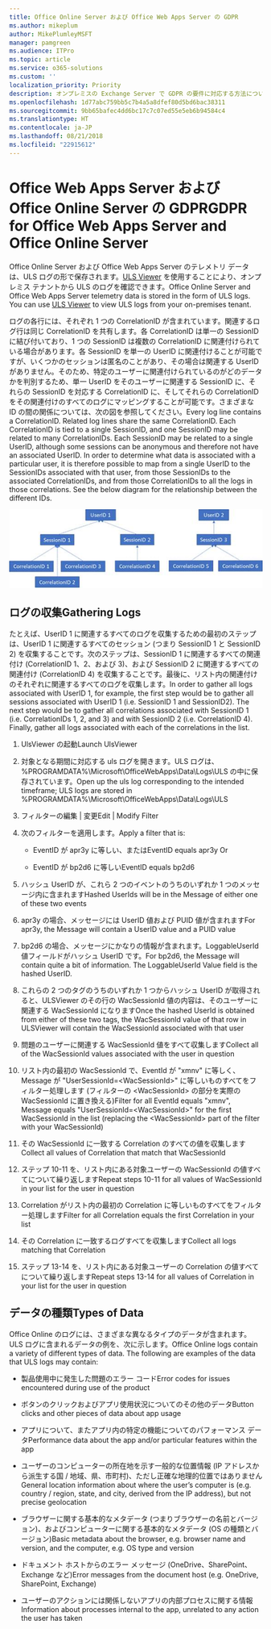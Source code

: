 ```yaml
---
title: Office Online Server および Office Web Apps Server の GDPR
ms.author: mikeplum
author: MikePlumleyMSFT
manager: pamgreen
ms.audience: ITPro
ms.topic: article
ms.service: o365-solutions
ms.custom: ''
localization_priority: Priority
description: オンプレミスの Exchange Server で GDPR の要件に対応する方法について説明します。
ms.openlocfilehash: 1d77abc759bb5c7b4a5a8dfef80d5bd6bac38311
ms.sourcegitcommit: 9bb65bafec4dd6bc17c7c07ed55e5eb6b94584c4
ms.translationtype: HT
ms.contentlocale: ja-JP
ms.lasthandoff: 08/21/2018
ms.locfileid: "22915612"
---
```

# <a name="gdpr-for-office-web-apps-server-and-office-online-server"></a><span data-ttu-id="7b7ee-103">Office Web Apps Server および Office Online Server の GDPR</span><span class="sxs-lookup"><span data-stu-id="7b7ee-103">GDPR for Office Web Apps Server and Office Online Server</span></span>

<span data-ttu-id="7b7ee-p101">Office Online Server および Office Web Apps Server のテレメトリ データは、ULS ログの形で保存されます。[ULS Viewer](https://www.microsoft.com/en-us/download/details.aspx?id=44020) を使用することにより、オンプレミス テナントから ULS のログを確認できます。</span><span class="sxs-lookup"><span data-stu-id="7b7ee-p101">Office Online Server and Office Web Apps Server telemetry data is stored in the form of ULS logs. You can use [ULS Viewer](https://www.microsoft.com/en-us/download/details.aspx?id=44020) to view ULS logs from your on-premises tenant.</span></span>

<span data-ttu-id="7b7ee-p102">ログの各行には、それぞれ 1 つの CorrelationID が含まれています。関連するログ行は同じ CorrelationID を共有します。各 CorrelationID は単一の SessionID に結び付いており、1 つの SessionID は複数の CorrelationID に関連付けられている場合があります。各 SessionID を単一の UserID に関連付けることが可能ですが、いくつかのセッションは匿名のことがあり、その場合は関連する UserID がありません。そのため、特定のユーザーに関連付けられているのがどのデータかを判別するため、単一 UserID をそのユーザーに関連する SessionID に、それらの SessionID を対応する CorrelationID に、そしてそれらの CorrelationID をその関連付けのすべてのログにマッピングすることが可能です。さまざまな ID の間の関係については、次の図を参照してください。</span><span class="sxs-lookup"><span data-stu-id="7b7ee-p102">Every log line contains a CorrelationID. Related log lines share the same CorrelationID. Each CorrelationID is tied to a single SessionID, and one SessionID may be related to many CorrelationIDs. Each SessionID may be related to a single UserID, although some sessions can be anonymous and therefore not have an associated UserID. In order to determine what data is associated with a particular user, it is therefore possible to map from a single UserID to the SessionIDs associated with that user, from those SessionIDs to the associated CorrelationIDs, and from those CorrelationIDs to all the logs in those correlations. See the below diagram for the relationship between the different IDs.</span></span>

![](media/gdpr-for-office-online-server-image1.jpg)

## <a name="gathering-logs"></a><span data-ttu-id="7b7ee-112">ログの収集</span><span class="sxs-lookup"><span data-stu-id="7b7ee-112">Gathering Logs</span></span>

<span data-ttu-id="7b7ee-p103">たとえば、UserID 1 に関連するすべてのログを収集するための最初のステップは、UserID 1 に関連するすべてのセッション (つまり SessionID 1 と SessionID 2) を収集することです。次のステップは、SessionID 1 に関連するすべての関連付け (CorrelationID 1、2、および 3)、および SessionID 2 に関連するすべての関連付け (CorrelationID 4) を収集することです。最後に、リスト内の関連付けのそれぞれに関連するすべてのログを収集します。</span><span class="sxs-lookup"><span data-stu-id="7b7ee-p103">In order to gather all logs associated with UserID 1, for example, the first step would be to gather all sessions associated with UserID 1 (i.e. SessionID 1 and SessionID2). The next step would be to gather all correlations associated with SessionID 1 (i.e. CorrelationIDs 1, 2, and 3) and with SessionID 2 (i.e. CorrelationID 4). Finally, gather all logs associated with each of the correlations in the list.</span></span>

1.  <span data-ttu-id="7b7ee-116">UlsViewer の起動</span><span class="sxs-lookup"><span data-stu-id="7b7ee-116">Launch UlsViewer</span></span>

2.  <span data-ttu-id="7b7ee-117">対象となる期間に対応する uls ログを開きます。ULS ログは、%PROGRAMDATA%\\Microsoft\\OfficeWebApps\\Data\\Logs\\ULS の中に保存されています。</span><span class="sxs-lookup"><span data-stu-id="7b7ee-117">Open up the uls log corresponding to the intended timeframe; ULS logs are stored in %PROGRAMDATA%\\Microsoft\\OfficeWebApps\\Data\\Logs\\ULS</span></span>

3.  <span data-ttu-id="7b7ee-118">フィルターの編集 | 変更</span><span class="sxs-lookup"><span data-stu-id="7b7ee-118">Edit | Modify Filter</span></span>

4.  <span data-ttu-id="7b7ee-119">次のフィルターを適用します。</span><span class="sxs-lookup"><span data-stu-id="7b7ee-119">Apply a filter that is:</span></span>

    -   <span data-ttu-id="7b7ee-120">EventID が apr3y に等しい、または</span><span class="sxs-lookup"><span data-stu-id="7b7ee-120">EventID equals apr3y Or</span></span>

    -   <span data-ttu-id="7b7ee-121">EventID が bp2d6 に等しい</span><span class="sxs-lookup"><span data-stu-id="7b7ee-121">EventID equals bp2d6</span></span>

5.  <span data-ttu-id="7b7ee-122">ハッシュ UserID が、これら 2 つのイベントのうちのいずれか 1 つのメッセージ内に含まれます</span><span class="sxs-lookup"><span data-stu-id="7b7ee-122">Hashed UserIds will be in the Message of either one of these two events</span></span>

6.  <span data-ttu-id="7b7ee-123">apr3y の場合、メッセージには UserID 値および PUID 値が含まれます</span><span class="sxs-lookup"><span data-stu-id="7b7ee-123">For apr3y, the Message will contain a UserID value and a PUID value</span></span>

7.  <span data-ttu-id="7b7ee-p104">bp2d6 の場合、メッセージにかなりの情報が含まれます。LoggableUserId 値フィールドがハッシュ UserID です。</span><span class="sxs-lookup"><span data-stu-id="7b7ee-p104">For bp2d6, the Message will contain quite a bit of information. The LoggableUserId Value field is the hashed UserID.</span></span>

8.  <span data-ttu-id="7b7ee-126">これらの 2 つのタグのうちのいずれか 1 つからハッシュ UserID が取得されると、ULSViewer のその行の WacSessionId 値の内容は、そのユーザーに関連する WacSessionId になります</span><span class="sxs-lookup"><span data-stu-id="7b7ee-126">Once the hashed UserId is obtained from either of these two tags, the WacSessionId value of that row in ULSViewer will contain the WacSessionId associated with that user</span></span>

9.  <span data-ttu-id="7b7ee-127">問題のユーザーに関連する WacSessionId 値をすべて収集します</span><span class="sxs-lookup"><span data-stu-id="7b7ee-127">Collect all of the WacSessionId values associated with the user in question</span></span>

10. <span data-ttu-id="7b7ee-128">リスト内の最初の WacSessionId で、EventId が "xmnv" に等しく、Message が "UserSessionId=\<WacSessionId\>" に等しいものすべてをフィルター処理します (フィルターの \<WacSessionId\> の部分を実際の WacSessionId に置き換える)</span><span class="sxs-lookup"><span data-stu-id="7b7ee-128">Filter for all EventId equals "xmnv", Message equals "UserSessionId=\<WacSessionId\>" for the first WacSessionId in the list (replacing the \<WacSessionId\> part of the filter with your WacSessionId)</span></span>

11. <span data-ttu-id="7b7ee-129">その WacSessionId に一致する Correlation のすべての値を収集します</span><span class="sxs-lookup"><span data-stu-id="7b7ee-129">Collect all values of Correlation that match that WacSessionId</span></span>

12. <span data-ttu-id="7b7ee-130">ステップ 10-11 を、リスト内にある対象ユーザーの WacSessionId の値すべてについて繰り返します</span><span class="sxs-lookup"><span data-stu-id="7b7ee-130">Repeat steps 10-11 for all values of WacSessionId in your list for the user in question</span></span>

13. <span data-ttu-id="7b7ee-131">Correlation がリスト内の最初の Correlation に等しいものすべてをフィルター処理します</span><span class="sxs-lookup"><span data-stu-id="7b7ee-131">Filter for all Correlation equals the first Correlation in your list</span></span>

14. <span data-ttu-id="7b7ee-132">その Correlation に一致するログすべてを収集します</span><span class="sxs-lookup"><span data-stu-id="7b7ee-132">Collect all logs matching that Correlation</span></span>

15. <span data-ttu-id="7b7ee-133">ステップ 13-14 を、リスト内にある対象ユーザーの Correlation の値すべてについて繰り返します</span><span class="sxs-lookup"><span data-stu-id="7b7ee-133">Repeat steps 13-14 for all values of Correlation in your list for the user in question</span></span>

## <a name="types-of-data"></a><span data-ttu-id="7b7ee-134">データの種類</span><span class="sxs-lookup"><span data-stu-id="7b7ee-134">Types of Data</span></span>

<span data-ttu-id="7b7ee-p105">Office Online のログには、さまざまな異なるタイプのデータが含まれます。ULS ログに含まれるデータの例を、次に示します。</span><span class="sxs-lookup"><span data-stu-id="7b7ee-p105">Office Online logs contain a variety of different types of data. The following are examples of the data that ULS logs may contain:</span></span>

-   <span data-ttu-id="7b7ee-137">製品使用中に発生した問題のエラー コード</span><span class="sxs-lookup"><span data-stu-id="7b7ee-137">Error codes for issues encountered during use of the product</span></span>

-   <span data-ttu-id="7b7ee-138">ボタンのクリックおよびアプリ使用状況についてのその他のデータ</span><span class="sxs-lookup"><span data-stu-id="7b7ee-138">Button clicks and other pieces of data about app usage</span></span>

-   <span data-ttu-id="7b7ee-139">アプリについて、またアプリ内の特定の機能についてのパフォーマンス データ</span><span class="sxs-lookup"><span data-stu-id="7b7ee-139">Performance data about the app and/or particular features within the app</span></span>

-   <span data-ttu-id="7b7ee-140">ユーザーのコンピューターの所在地を示す一般的な位置情報 (IP アドレスから派生する国 / 地域、県、市町村)、ただし正確な地理的位置ではありません</span><span class="sxs-lookup"><span data-stu-id="7b7ee-140">General location information about where the user’s computer is (e.g. country / region, state, and city, derived from the IP address), but not precise geolocation</span></span>

-   <span data-ttu-id="7b7ee-141">ブラウザーに関する基本的なメタデータ (つまりブラウザーの名前とバージョン)、およびコンピューターに関する基本的なメタデータ (OS の種類とバージョン)</span><span class="sxs-lookup"><span data-stu-id="7b7ee-141">Basic metadata about the browser, e.g. browser name and version, and the computer, e.g. OS type and version</span></span>

-   <span data-ttu-id="7b7ee-142">ドキュメント ホストからのエラー メッセージ (OneDrive、SharePoint、Exchange など)</span><span class="sxs-lookup"><span data-stu-id="7b7ee-142">Error messages from the document host (e.g. OneDrive, SharePoint, Exchange)</span></span>

-   <span data-ttu-id="7b7ee-143">ユーザーのアクションには関係しないアプリの内部プロセスに関する情報</span><span class="sxs-lookup"><span data-stu-id="7b7ee-143">Information about processes internal to the app, unrelated to any action the user has taken</span></span>
